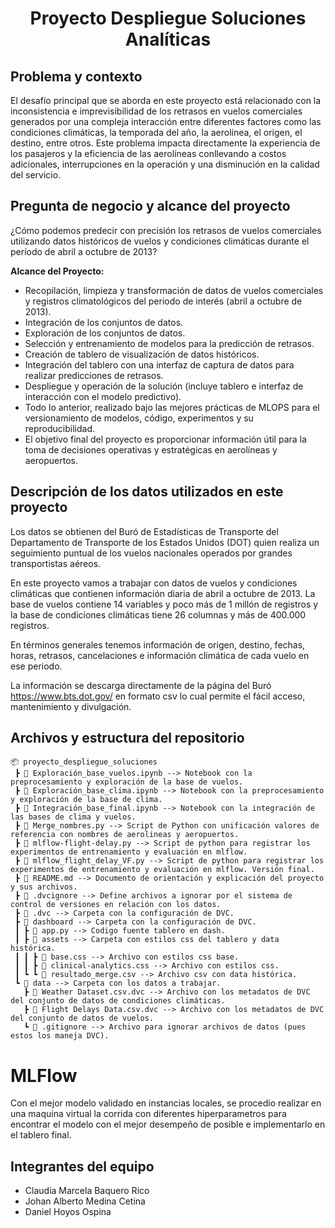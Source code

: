 
<center><h1> Proyecto Despliegue Soluciones Analíticas</h1></center>

## Problema y contexto

El desafío principal que se aborda en este proyecto está relacionado con la inconsistencia e imprevisibilidad de los retrasos en vuelos comerciales generados por una compleja interacción entre diferentes factores como las condiciones climáticas, la temporada del año, la aerolínea, el origen, el destino, entre otros. Este problema impacta directamente la experiencia de los pasajeros y la eficiencia de las aerolíneas conllevando a costos adicionales, interrupciones en la operación y una disminución en la calidad del servicio.

## Pregunta de negocio y alcance del proyecto

¿Cómo podemos predecir con precisión los retrasos de vuelos comerciales utilizando datos históricos de vuelos y condiciones climáticas durante el período de abril a octubre de 2013?

**Alcance del Proyecto:**

-	Recopilación, limpieza y transformación de datos de vuelos comerciales y registros climatológicos del periodo de interés (abril a octubre de 2013).
-	Integración de los conjuntos de datos.
-	Exploración de los conjuntos de datos.
-	Selección y entrenamiento de modelos para la predicción de retrasos.
-	Creación de tablero de visualización de datos históricos.
-	Integración del tablero con una interfaz de captura de datos para realizar predicciones de retrasos.
-	Despliegue y operación de la solución (incluye tablero e interfaz de interacción con el modelo predictivo). 
-	Todo lo anterior, realizado bajo las mejores prácticas de MLOPS para el versionamiento de modelos, código, experimentos y su reproducibilidad.
-	El objetivo final del proyecto es proporcionar información útil para la toma de decisiones operativas y estratégicas en aerolíneas y aeropuertos.


## Descripción de los datos utilizados en este proyecto

Los datos se obtienen del Buró de Estadísticas de Transporte del Departamento de Transporte de los Estados Unidos (DOT) quien realiza un seguimiento puntual de los vuelos nacionales operados por grandes transportistas aéreos.

En este proyecto vamos a trabajar con datos de vuelos y condiciones climáticas que contienen información diaria de abril a octubre de 2013. La base de vuelos contiene 14 variables y poco más de 1 millón de registros y la base de condiciones climáticas tiene 26 columnas y más de 400.000 registros.

En términos generales tenemos información de origen, destino, fechas, horas, retrasos, cancelaciones e información climática de cada vuelo en ese periodo.

La información se descarga directamente de la página del Buró https://www.bts.dot.gov/ en formato csv lo cual permite el fácil acceso, mantenimiento y divulgación.

## Archivos y estructura del repositorio

```
📦 proyecto_despliegue_soluciones
 ┣ 📄 Exploración_base_vuelos.ipynb --> Notebook con la preprocesamiento y exploración de la base de vuelos.
 ┣ 📄 Exploración_base_clima.ipynb --> Notebook con la preprocesamiento y exploración de la base de clima.
 ┣ 📄 Integración_base_final.ipynb --> Notebook con la integración de las bases de clima y vuelos.
 ┣ 📄 Merge_nombres.py --> Script de Python con unificación valores de referencia con nombres de aerolineas y aeropuertos.
 ┣ 📄 mlflow-flight-delay.py --> Script de python para registrar los experimentos de entrenamiento y evaluación en mlflow.
 ┣ 📄 mlflow_flight_delay_VF.py --> Script de python para registrar los experimentos de entrenamiento y evaluación en mlflow. Versión final.
 ┣ 📄 README.md --> Documento de orientación y explicación del proyecto y sus archivos.
 ┣ 📄 .dvcignore --> Define archivos a ignorar por el sistema de control de versiones en relación con los datos.
 ┣ 📂 .dvc --> Carpeta con la configuración de DVC.
 ┣ 📂 dashboard --> Carpeta con la configuración de DVC.
 ┃ ┣ 📄 app.py --> Codigo fuente tablero en dash.
 ┃ ┣ 📂 assets --> Carpeta con estilos css del tablero y data histórica.
 ┃ ┃ ┣ 📄 base.css --> Archivo con estilos css base.
 ┃ ┃ ┣ 📄 clinical-analytics.css --> Archivo con estilos css.
 ┃ ┗ ┗ 📄 resultado_merge.csv --> Archivo csv con data histórica.
 ┗ 📂 data --> Carpeta con los datos a trabajar.
   ┣ 📄 Weather Dataset.csv.dvc --> Archivo con los metadatos de DVC del conjunto de datos de condiciones climáticas.
   ┣ 📄 Flight Delays Data.csv.dvc --> Archivo con los metadatos de DVC del conjunto de datos de vuelos.
   ┗ 📄 .gitignore --> Archivo para ignorar archivos de datos (pues estos los maneja DVC).
 ```
# MLFlow
Con el mejor modelo validado en instancias locales, se procedio realizar en una maquina virtual la corrida con diferentes hiperparametros para encontrar el modelo con el mejor desempeño de posible e implementarlo en el tablero final.

## Integrantes del equipo
* Claudia Marcela Baquero Rico
* Johan Alberto Medina Cetina
* Daniel Hoyos Ospina
